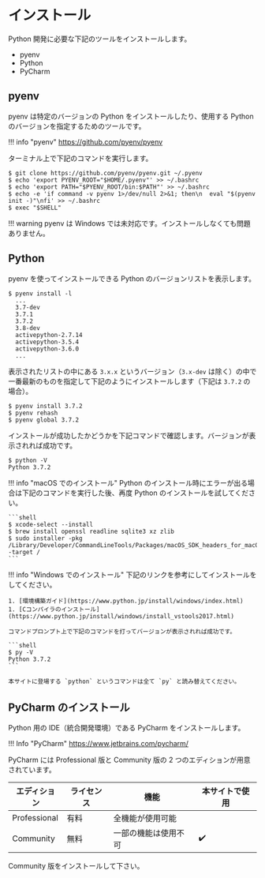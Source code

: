 # インストール

Python 開発に必要な下記のツールをインストールします。

- pyenv
- Python
- PyCharm

## pyenv

pyenv は特定のバージョンの Python をインストールしたり、使用する Python のバージョンを指定するためのツールです。

!!! info "pyenv"
    https://github.com/pyenv/pyenv

ターミナル上で下記のコマンドを実行します。

```shell
$ git clone https://github.com/pyenv/pyenv.git ~/.pyenv
$ echo 'export PYENV_ROOT="$HOME/.pyenv"' >> ~/.bashrc
$ echo 'export PATH="$PYENV_ROOT/bin:$PATH"' >> ~/.bashrc
$ echo -e 'if command -v pyenv 1>/dev/null 2>&1; then\n  eval "$(pyenv init -)"\nfi' >> ~/.bashrc
$ exec "$SHELL"
```

!!! warning
    pyenv は Windows では未対応です。インストールしなくても問題ありません。

## Python

pyenv を使ってインストールできる Python のバージョンリストを表示します。

```shell
$ pyenv install -l
  ...
  3.7-dev
  3.7.1
  3.7.2
  3.8-dev
  activepython-2.7.14
  activepython-3.5.4
  activepython-3.6.0
  ...
```

表示されたリストの中にある `3.x.x` というバージョン（`3.x-dev` は除く）の中で一番最新のものを指定して下記のようにインストールします（下記は `3.7.2` の場合）。

```shell
$ pyenv install 3.7.2
$ pyenv rehash
$ pyenv global 3.7.2
```

インストールが成功したかどうかを下記コマンドで確認します。バージョンが表示されれば成功です。

```shell
$ python -V
Python 3.7.2
```

!!! info "macOS でのインストール"
    Python のインストール時にエラーが出る場合は下記のコマンドを実行した後、再度 Python のインストールを試してください。

    ```shell
    $ xcode-select --install
    $ brew install openssl readline sqlite3 xz zlib
    $ sudo installer -pkg /Library/Developer/CommandLineTools/Packages/macOS_SDK_headers_for_macOS_10.14.pkg -target /
    ```

!!! info "Windows でのインストール"
    下記のリンクを参考にしてインストールをしてください。

    1. [環境構築ガイド](https://www.python.jp/install/windows/index.html)
    1. [Cコンパイラのインストール](https://www.python.jp/install/windows/install_vstools2017.html)

    コマンドプロンプト上で下記のコマンドを打ってバージョンが表示されれば成功です。

    ```shell
    $ py -V
    Python 3.7.2
    ```

    本サイトに登場する `python` というコマンドは全て `py` と読み替えてください。

## PyCharm のインストール

Python 用の IDE（統合開発環境）である PyCharm をインストールします。

!!! Info "PyCharm"
    https://www.jetbrains.com/pycharm/

PyCharm には Professional 版と Community 版の 2 つのエディションが用意されています。

| エディション | ライセンス | 機能                 | 本サイトで使用     |
| ------------ | ---------- | -------------------- |--------------------|
| Professional | 有料       | 全機能が使用可能     |                    |
| Community    | 無料       | 一部の機能は使用不可 | :heavy_check_mark: |

Community 版をインストールして下さい。
